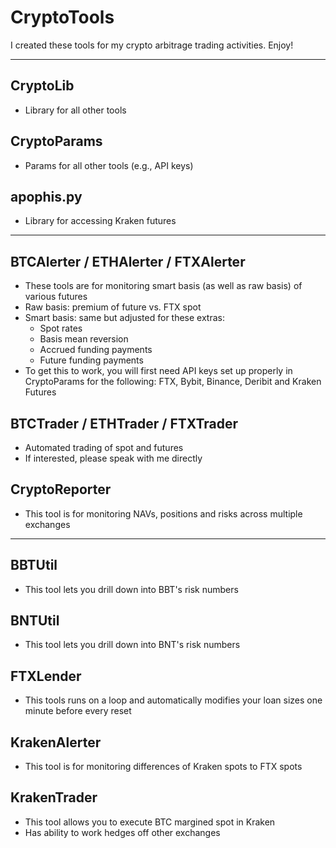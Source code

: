# CryptoTools
I created these tools for my crypto arbitrage trading activities.  Enjoy!

---

## CryptoLib
- Library for all other tools

## CryptoParams
- Params for all other tools (e.g., API keys)

## apophis.py
- Library for accessing Kraken futures
---

## BTCAlerter / ETHAlerter / FTXAlerter
- These tools are for monitoring smart basis (as well as raw basis) of various futures
- Raw basis: premium of future vs. FTX spot
- Smart basis: same but adjusted for these extras:
	- Spot rates
	- Basis mean reversion
	- Accrued funding payments
	- Future funding payments
- To get this to work, you will first need API keys set up properly in CryptoParams for the following: FTX, Bybit, Binance, Deribit and Kraken Futures

## BTCTrader / ETHTrader / FTXTrader
- Automated trading of spot and futures
- If interested, please speak with me directly

## CryptoReporter
- This tool is for monitoring NAVs, positions and risks across multiple exchanges

---

## BBTUtil
- This tool lets you drill down into BBT's risk numbers

## BNTUtil
- This tool lets you drill down into BNT's risk numbers

## FTXLender
- This tools runs on a loop and automatically modifies your loan sizes one minute before every reset

## KrakenAlerter
- This tool is for monitoring differences of Kraken spots to FTX spots

## KrakenTrader
- This tool allows you to execute BTC margined spot in Kraken
- Has ability to work hedges off other exchanges
